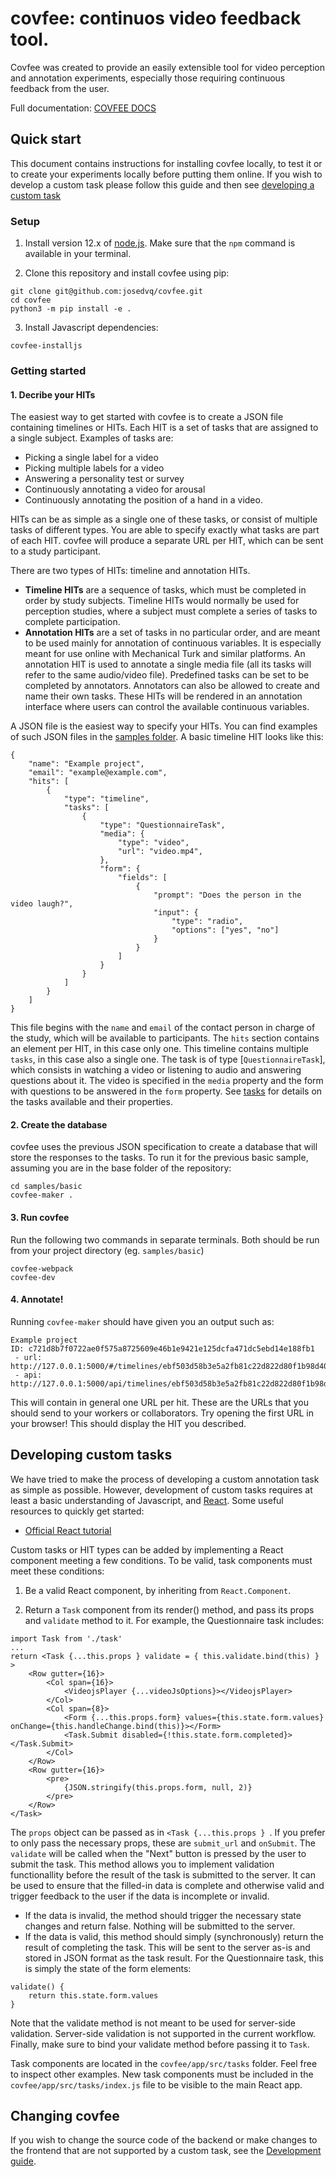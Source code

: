 # covfee: continuos video feedback tool.

Covfee was created to provide an easily extensible tool for video perception and annotation experiments, especially those requiring continuous feedback from the user.

Full documentation: [COVFEE DOCS](https://master--5faeef49f6655f00210dbf35.chromatic.com)

## Quick start

This document contains instructions for installing covfee locally, to test it or to create your experiments locally before putting them online. If you wish to develop a custom task please follow this guide and then see [developing a custom task](custom_task.md)


### Setup

1. Install version 12.x of [node.js](https://nodejs.org/en/download/). Make sure that the `npm` command is available in your terminal.

2. Clone this repository and install covfee using pip:

```
git clone git@github.com:josedvq/covfee.git
cd covfee
python3 -m pip install -e .
```

3. Install Javascript dependencies:
```
covfee-installjs
```

### Getting started

#### 1. Decribe your HITs
The easiest way to get started with covfee is to create a JSON file containing timelines or HITs. Each HIT is a set of tasks that are assigned to a single subject. Examples of tasks are:

- Picking a single label for a video
- Picking multiple labels for a video
- Answering a personality test or survey
- Continuously annotating a video for arousal
- Continuously annotating the position of a hand in a video.

HITs can be as simple as a single one of these tasks, or consist of multiple tasks of different types. You are able to specify exactly what tasks are part of each HIT. covfee will produce a separate URL per HIT, which can be sent to a study participant. 

There are two types of HITs: timeline and annotation HITs.

- **Timeline HITs** are a sequence of tasks, which must be completed in order by study subjects. Timeline HITs would normally be used for perception studies, where a subject must complete a series of tasks to complete participation. 
- **Annotation HITs** are a set of tasks in no particular order, and are meant to be used mainly for annotation of continuous variables. It is especially meant for use online with Mechanical Turk and similar platforms. An annotation HIT is used to annotate a single media file (all its tasks will refer to the same audio/video file). Predefined tasks can be set to be completed by annotators. Annotators can also be allowed to create and name their own tasks. These HITs will be rendered in an annotation interface where users can control the available continuous variables.

A JSON file is the easiest way to specify your HITs. You can find examples of such JSON files in the [samples folder](../samples). A basic timeline HIT looks like this:

```
{
    "name": "Example project",
    "email": "example@example.com",
    "hits": [
        {
            "type": "timeline",
            "tasks": [
                {
                    "type": "QuestionnaireTask",
                    "media": {
                        "type": "video",
                        "url": "video.mp4",
                    },
                    "form": {
                        "fields": [
                            {
                                "prompt": "Does the person in the video laugh?",
                                "input": {
                                    "type": "radio",
                                    "options": ["yes", "no"]
                                }
                            }
                        ]
                    }
                }
            ]
        }
    ]
}
```

This file begins with the `name` and `email` of the contact person in charge of the study, which will be available to participants. The `hits` section contains an element per HIT, in this case only one. This timeline contains multiple `tasks`, in this case also a single one. The task is of type [`QuestionnaireTask`], which consists in watching a video or listening to audio and answering questions about it. The video is specified in the `media` property and the form with questions to be answered in the `form` property. See [tasks](tasks/tasks.md) for details on the tasks available and their properties.

#### 2. Create the database
covfee uses the previous JSON specification to create a database that will store the responses to the tasks. To run it for the previous basic sample, assuming you are in the base folder of the repository:

```
cd samples/basic
covfee-maker .
```

#### 3. Run covfee
Run the following two commands in separate terminals. Both should be run from your project directory (eg. `samples/basic`)
```
covfee-webpack
covfee-dev
```

#### 4. Annotate!
Running `covfee-maker` should have given you an output such as:

```
Example project
ID: c721d8b7f0722ae0f575a8725609e46b1e9421e125dcfa471dc5ebd14e188fb1
 - url: http://127.0.0.1:5000/#/timelines/ebf503d58b3e5a2fb81c22d822d80f1b98d402a44a0c96e04d8f91b2cf531df7
 - api: http://127.0.0.1:5000/api/timelines/ebf503d58b3e5a2fb81c22d822d80f1b98d402a44a0c96e04d8f91b2cf531df7
```

This will contain in general one URL per hit. These are the URLs that you should send to your workers or collaborators. Try opening the first URL in your browser! This should display the HIT you described.

## Developing custom tasks

We have tried to make the process of developing a custom annotation task as simple as possible. However, development of custom tasks requires at least a basic understanding of Javascript, and [React](https://reactjs.org/). Some useful resources to quickly get started:

- [Official React tutorial](https://reactjs.org/tutorial/tutorial.html)


Custom tasks or HIT types can be added by implementing a React component meeting a few conditions. To be valid, task components must meet these conditions:

1. Be a valid React component, by inheriting from `React.Component`.

2. Return a `Task` component from its render() method, and pass its props and `validate` method to it. For example, the Questionnaire task includes:

```
import Task from './task'
...
return <Task {...this.props } validate = { this.validate.bind(this) } >
    <Row gutter={16}>
        <Col span={16}>
            <VideojsPlayer {...videoJsOptions}></VideojsPlayer>
        </Col>
        <Col span={8}>
            <Form {...this.props.form} values={this.state.form.values} onChange={this.handleChange.bind(this)}></Form>
            <Task.Submit disabled={!this.state.form.completed}></Task.Submit>
        </Col>
    </Row>
    <Row gutter={16}>
        <pre>
            {JSON.stringify(this.props.form, null, 2)}
        </pre>
    </Row>
</Task>
```

The `props` object can be passed as in `<Task {...this.props } `. If you prefer to only pass the necessary props, these are `submit_url` and `onSubmit`. The `validate` will be called when the "Next" button is pressed by the user to submit the task. This method allows you to implement validation functionallity before the result of the task is submitted to the server. It can be used to ensure that the filled-in data is complete and otherwise valid and trigger feedback to the user if the data is incomplete or invalid.

- If the data is invalid, the method should trigger the necessary state changes and return false. Nothing will be submitted to the server.
- If the data is valid, this method should simply (synchronously) return the result of completing the task. This will be sent to the server as-is and stored in JSON format as the task result. For the Questionnaire task, this is simply the state of the form elements:

```
validate() {
    return this.state.form.values
}
```

Note that the validate method is not meant to be used for server-side validation. Server-side validation is not supported in the current workflow. Finally, make sure to bind your validate method before passing it to `Task`.

Task components are located in the `covfee/app/src/tasks` folder. Feel free to inspect other examples.
New task components must be included in the `covfee/app/src/tasks/index.js` file to be visible to the main React app.

## Changing covfee
If you wish to change the source code of the backend or make changes to the frontend that are not supported by a custom task, see the [Development guide](docs/development.md).

